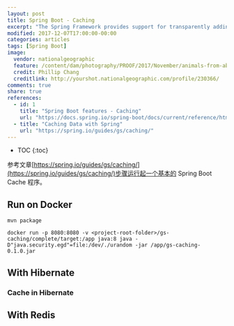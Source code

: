 ```yaml
---
layout: post
title: Spring Boot - Caching
excerpt: "The Spring Framework provides support for transparently adding caching to an application. At its core, the abstraction applies caching to methods, reducing thus the number of executions based on the information available in the cache. The caching logic is applied transparently, without any interference to the invoker."
modified: 2017-12-07T17:00:00-00:00
categories: articles
tags: [Spring Boot]
image:
  vendor: nationalgeographic
  feature: /content/dam/photography/PROOF/2017/November/animals-from-above-yourshot/01-animals-from-above-prod-yourshot-230366-11044091.adapt.1190.1.jpg
  credit: Phillip Chang
  creditlink: http://yourshot.nationalgeographic.com/profile/230366/
comments: true
share: true
references:
  - id: 1
    title: "Spring Boot features - Caching"
    url: "https://docs.spring.io/spring-boot/docs/current/reference/html/boot-features-caching.html"
  - title: "Caching Data with Spring"
    url: "https://spring.io/guides/gs/caching/"
---
```


* TOC
{:toc}

参考文章[https://spring.io/guides/gs/caching/](https://spring.io/guides/gs/caching/)步骤运行起一个基本的 Spring Boot Cache 程序。

## Run on Docker

`mvn package`

`docker run -p 8080:8080 -v <project-root-folder>/gs-caching/complete/target:/app java:8 java -D"java.security.egd"=file:/dev/./urandom -jar /app/gs-caching-0.1.0.jar`

## With Hibernate

### Cache in Hibernate


## With Redis
